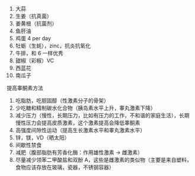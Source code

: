 1. 大蒜
2. 生姜（抗真菌）
3. 姜黄根（抗菌剂）
4. 鱼肝油
5. 鸡蛋 4 per day
6. 牡蛎（生蚝），zinc，抗炎抗氧化
7. 牛排，和 6 一样优秀
8. 甜椒（彩椒）VC
9. 西蓝花
10. 南瓜子


提高睾酮素方法
1. 吃脂肪，吃胆固醇（性激素分子的骨架）
2. 少吃糖和精制碳水化合物（胰岛素水平上升，睾丸激素下降）
3. 减少压力（慢性，长期压力，比如有压力的工作，不和谐的家庭生活），长期慢性压力会提高皮质激素，这个激素提高会降低睾酮素
4. 高强度间隙性运动（提高生长激素水平和睾丸激素水平）
5. 锌，镁，VD（晒太阳）
6. 间歇性禁食
7. 减肥（腹部脂肪有芳香化酶：作用雄性激素 -> 雌激素）
8. 尽量减少领苯二甲酸盐和双酚 A，这些是雌激素的类似物（主要是来自塑料，食物应该存放在玻璃，瓷器，不锈钢容器）